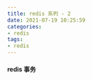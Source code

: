 ```yaml
---
title: redis 系列 - 2
date: 2021-07-19 10:25:59
categories:
- redis
tags:
- redis
---
```


#### redis 事务

